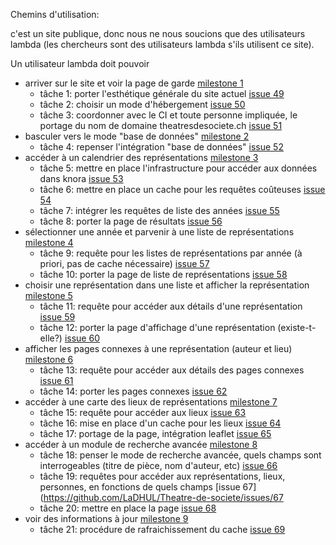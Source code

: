 Chemins d'utilisation:

c'est un site publique, donc nous ne nous soucions que des utilisateurs lambda (les chercheurs sont des utilisateurs lambda s'ils utilisent ce site).

Un utilisateur lambda doit pouvoir

- arriver sur le site et voir la page de garde [milestone 1](https://github.com/LaDHUL/Theatre-de-societe/milestone/1)
  - tâche 1: porter l'esthétique générale du site actuel [issue 49](https://github.com/LaDHUL/Theatre-de-societe/issues/49)
  - tâche 2: choisir un mode d'hébergement [issue 50](https://github.com/LaDHUL/Theatre-de-societe/issues/50)
  - tâche 3: coordonner avec le CI et toute personne impliquée, le portage du nom de domaine theatresdesociete.ch [issue 51](https://github.com/LaDHUL/Theatre-de-societe/issues/51)
- basculer vers le mode "base de données" [milestone 2](https://github.com/LaDHUL/Theatre-de-societe/milestone/2)
  - tâche 4: repenser l'intégration "base de données" [issue 52](https://github.com/LaDHUL/Theatre-de-societe/issues/52)
- accéder à un calendrier des représentations [milestone 3](https://github.com/LaDHUL/Theatre-de-societe/milestone/3)
  - tâche 5: mettre en place l'infrastructure pour accéder aux données dans knora [issue 53](https://github.com/LaDHUL/Theatre-de-societe/issues/53)
  - tâche 6: mettre en place un cache pour les requêtes coûteuses [issue 54](https://github.com/LaDHUL/Theatre-de-societe/issues/54)
  - tâche 7: intégrer les requêtes de liste des années [issue 55](https://github.com/LaDHUL/Theatre-de-societe/issues/55)
  - tâche 8: porter la page de résultats [issue 56](https://github.com/LaDHUL/Theatre-de-societe/issues/56)
- sélectionner une année et parvenir à une liste de représentations [milestone 4](https://github.com/LaDHUL/Theatre-de-societe/milestone/4)
  - tâche 9: requête pour les listes de représentations par année (à priori, pas de cache nécessaire) [issue 57](https://github.com/LaDHUL/Theatre-de-societe/issues/57)
  - tâche 10: porter la page de liste de représentations [issue 58](https://github.com/LaDHUL/Theatre-de-societe/issues/58)
- choisir une représentation dans une liste et afficher la représentation [milestone 5](https://github.com/LaDHUL/Theatre-de-societe/milestone/5)
  - tâche 11: requête pour accéder aux détails d'une représentation [issue 59](https://github.com/LaDHUL/Theatre-de-societe/issues/59)
  - tâche 12: porter la page d'affichage d'une représentation (existe-t-elle?) [issue 60](https://github.com/LaDHUL/Theatre-de-societe/issues/60)
- afficher les pages connexes à une représentation (auteur et lieu) [milestone 6](https://github.com/LaDHUL/Theatre-de-societe/milestone/6)
  - tâche 13: requête pour accéder aux détails des pages connexes [issue 61](https://github.com/LaDHUL/Theatre-de-societe/issues/61)
  - tâche 14: porter les pages connexes [issue 62](https://github.com/LaDHUL/Theatre-de-societe/issues/62)
- accéder à une carte des lieux de représentations [milestone 7](https://github.com/LaDHUL/Theatre-de-societe/milestone/7)
  - tâche 15: requête pour accéder aux lieux [issue 63](https://github.com/LaDHUL/Theatre-de-societe/issues/63)
  - tâche 16: mise en place d'un cache pour les lieux [issue 64](https://github.com/LaDHUL/Theatre-de-societe/issues/64)
  - tâche 17: portage de la page, intégration leaflet [issue 65](https://github.com/LaDHUL/Theatre-de-societe/issues/65)
- accéder à un module de recherche avancée [milestone 8](https://github.com/LaDHUL/Theatre-de-societe/milestone/8)
  - tâche 18: penser le mode de recherche avancée, quels champs sont interrogeables (titre de pièce, nom d'auteur, etc) [issue 66](https://github.com/LaDHUL/Theatre-de-societe/issues/66)
  - tâche 19: requêtes pour accéder aux représentations, lieux, personnes, en fonctions de quels champs [issue 67](https://github.com/LaDHUL/Theatre-de-societe/issues/67
  - tâche 20: mettre en place la page [issue 68](https://github.com/LaDHUL/Theatre-de-societe/issues/68)
- voir des informations à jour [milestone 9](https://github.com/LaDHUL/Theatre-de-societe/milestone/9)
  - tâche 21: procédure de rafraichissement du cache [issue 69](https://github.com/LaDHUL/Theatre-de-societe/issues/69)
